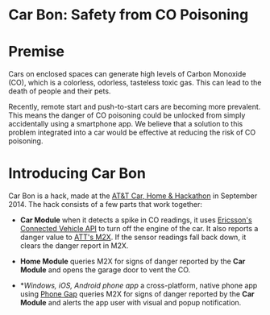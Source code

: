Car Bon: Safety from CO Poisoning
===================

Premise
=======

Cars on enclosed spaces can generate high levels of Carbon Monoxide
(CO), which is a colorless, odorless, tasteless toxic gas. This can
lead to the death of people and their pets.

Recently, remote start and push-to-start cars are becoming more
prevalent. This means the danger of CO poisoning could be unlocked
from simply accidentally using a smartphone app. We believe that a
solution to this problem integrated into a car would be effective at
reducing the risk of CO poisoning.

Introducing Car Bon
===================

Car Bon is a hack, made at the
[AT&T Car, Home & Hackathon](http://attcarhomehackathon.com/) in
September 2014. The hack consists of a few parts that work together:

* **Car Module** when it detects a spike in CO readings, it uses
  [Ericsson's Connected Vehicle API](http://ericsson-innovate.github.io/hackathon-portal/#/getting-started)
  to turn off the engine of the car. It also reports a danger value to
  [ATT's M2X](https://m2x.att.com/). If the sensor readings fall back
  down, it clears the danger report in M2X.

* **Home Module** queries M2X for signs of danger reported by the **Car
  Module** and opens the garage door to vent the CO.

* **Windows, iOS, Android phone app* a cross-platform, native phone
  app using [Phone Gap](http://phonegap.com/) queries M2X for signs of
  danger reported by the **Car Module** and alerts the app user with
  visual and popup notification.
